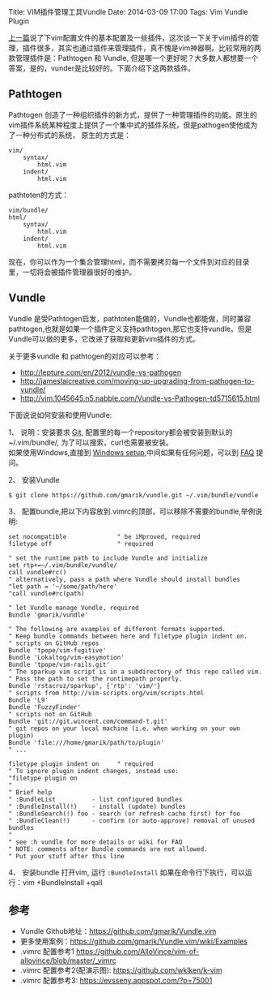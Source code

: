 Title: VIM插件管理工具Vundle
Date: 2014-03-09 17:00
Tags: Vim Vundle Plugin

[上一篇](/note/vim-config-and-plugin-share.html)说了下vim配置文件的基本配置及一些插件，这次谈一下关于vim插件的管理，插件很多，其实也通过插件来管理插件，真不愧是vim神器啊。比较常用的两款管理插件是：Pathtogen 和 Vundle, 但是哪一个更好呢？大多数人都想要一个答案，是的，vunder是比较好的。下面介绍下这两款插件。

## Pathtogen

Pathtogen 创造了一种组织插件的新方式，提供了一种管理插件的功能。原生的vim插件系统某种程度上提供了一个集中式的插件系统，但是pathogen使他成为了一种分布式的系统， 原生的方式是：
    
    
    vim/
        syntax/
            html.vim
        indent/
            html.vim
    

pathtoten的方式：
    
    
    vim/bundle/
    html/
        syntax/
            html.vim
        indent/
            html.vim
    

现在，你可以作为一个集合管理html，而不需要拷贝每一个文件到对应的目录里，一切将会被插件管理器很好的维护。

## Vundle

Vundle 是受Pathtogen启发，pathtoten能做的，Vundle也都能做，同时兼容pathtogen,也就是如果一个插件定义支持pathtogen,那它也支持vundle。但是Vundle可以做的更多，它改进了获取和更新vim插件的方式。

关于更多vundle 和 pathtogen的对应可以参考：  
* <http://lepture.com/en/2012/vundle-vs-pathogen>  
* <http://jameslaicreative.com/moving-up-upgrading-from-pathogen-to-vundle/>  
* <http://vim.1045645.n5.nabble.com/Vundle-vs-Pathogen-td5715615.html>

下面说说如何安装和使用Vundle:

1、 说明：安装要求 [Git](http://git-scm.com/), 配置里的每一个repository都会被安装到默认的 ~/.vim/bundle/, 为了可以搜索，curl也需要被安装。  
如果使用Windows,直接到 [Windows setup](https://github.com/gmarik/vundle/wiki/Vundle-for-Windows),中间如果有任何问题，可以到 [FAQ](https://github.com/gmarik/vundle/wiki) 提问。

2、 安装Vundle
    
    
    $ git clone https://github.com/gmarik/vundle.git ~/.vim/bundle/vundle
    

3、 配置bundle,把以下内容放到.vimrc的顶部，可以移除不需要的bundle,举例说明:
    
    
    set nocompatible              " be iMproved, required
    filetype off                  " required
    
    " set the runtime path to include Vundle and initialize
    set rtp+=~/.vim/bundle/vundle/
    call vundle#rc()
    " alternatively, pass a path where Vundle should install bundles
    "let path = '~/some/path/here'
    "call vundle#rc(path)
    
    " let Vundle manage Vundle, required
    Bundle 'gmarik/vundle'
    
    " The following are examples of different formats supported.
    " Keep bundle commands between here and filetype plugin indent on.
    " scripts on GitHub repos
    Bundle 'tpope/vim-fugitive'
    Bundle 'Lokaltog/vim-easymotion'
    Bundle 'tpope/vim-rails.git'
    " The sparkup vim script is in a subdirectory of this repo called vim.
    " Pass the path to set the runtimepath properly.
    Bundle 'rstacruz/sparkup', {'rtp': 'vim/'}
    " scripts from http://vim-scripts.org/vim/scripts.html
    Bundle 'L9'
    Bundle 'FuzzyFinder'
    " scripts not on GitHub
    Bundle 'git://git.wincent.com/command-t.git'
    " git repos on your local machine (i.e. when working on your own plugin)
    Bundle 'file:///home/gmarik/path/to/plugin'
    " ...
    
    filetype plugin indent on     " required
    " To ignore plugin indent changes, instead use:
    "filetype plugin on
    "
    " Brief help
    " :BundleList          - list configured bundles
    " :BundleInstall(!)    - install (update) bundles
    " :BundleSearch(!) foo - search (or refresh cache first) for foo
    " :BundleClean(!)      - confirm (or auto-approve) removal of unused bundles
    "
    " see :h vundle for more details or wiki for FAQ
    " NOTE: comments after Bundle commands are not allowed.
    " Put your stuff after this line


4、 安装bundle 打开vim, 运行 `:BundleInstall` 如果在命令行下执行，可以运行：vim +BundleInstall +qall

## 参考

  * Vundle Github地址：<https://github.com/gmarik/Vundle.vim>
  * 更多使用案例：<https://github.com/gmarik/Vundle.vim/wiki/Examples>
  * .vimrc 配置参考1 <https://github.com/AlloVince/vim-of-allovince/blob/master/_vimrc>
  * .vimrc 配置参考2(配演示图): <https://github.com/wklken/k-vim>
  * .vimrc 配置参考3: <https://evsseny.appspot.com/?p=75001>
